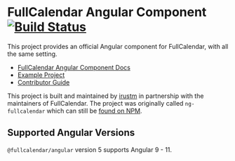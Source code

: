 
# FullCalendar Angular Component [![Build Status](https://travis-ci.com/fullcalendar/fullcalendar-angular.svg?branch=master)](https://travis-ci.com/fullcalendar/fullcalendar-angular)

This project provides an official Angular component for FullCalendar, with all the same setting.

- [FullCalendar Angular Component Docs](https://fullcalendar.io/docs/angular)
- [Example Project](https://github.com/fullcalendar/fullcalendar-example-projects/tree/master/angular)
- [Contributor Guide](CONTRIBUTORS.md)

This project is built and maintained by [irustm](https://github.com/irustm) in partnership with the maintainers of FullCalendar. The project was originally called `ng-fullcalendar` which can still be [found on NPM](https://www.npmjs.com/package/ng-fullcalendar).


## Supported Angular Versions

`@fullcalendar/angular` version 5 supports Angular 9 - 11.
